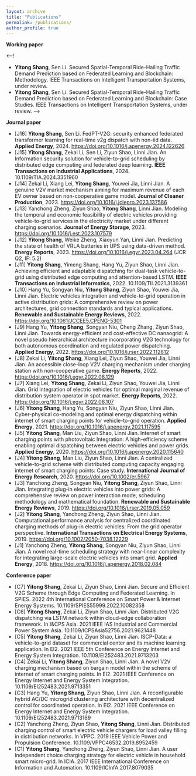 ```yaml
---
layout: archive
title: "Publications"
permalink: /publications/
author_profile: true
---
```


<!-- 
{% if site.author.googlescholar %}
  <div class="wordwrap">You can also find my articles on <a href="{{site.author.googlescholar}}">my Google Scholar profile</a>.</div>
{% endif %}

{% include base_path %}

{% for post in site.publications reversed %}
  {% include archive-single.html %}
{% endfor %}
-->


**Working paper**

<--!
- **Yitong Shang**, Sen Li. Secured Spatial-Temporal Ride-Hailing Traffic Demand Prediction based on Federated Learning and Blockchain: Methodology. IEEE Transactions on Intelligent Transportation Systems, under review.
- **Yitong Shang**, Sen Li.  Secured Spatial-Temporal Ride-Hailing Traffic Demand Prediction based on Federated Learning and Blockchain: Case Studies. IEEE Transactions on Intelligent Transportation Systems, under review.
-->

**Journal paper**

- [J16]	**Yitong Shang**, Sen Li. FedPT-V2G: security enhanced federated transformer learning for real-time v2g dispatch with non-iid data. **Applied Energy**, 2024. https://doi.org/10.1016/j.apenergy.2024.122626
- [J15]	**Yitong Shang**, Zekai Li, Sen Li, Ziyun Shao, Linni Jian. An Information security solution for vehicle-to-grid scheduling by distributed edge computing and federated deep learning. **IEEE Transactions on Industrial Applications**, 2024. 10.1109/TIA.2024.3351960
- [J14]	Zekai Li, Xiang Lei, **Yitong Shang**, Youwei Jia, Linni Jian. A genuine V2V market mechanism aiming for maximum revenue of each EV owner based on non-cooperative game model. **Journal of Cleaner Production**, 2023. https://doi.org/10.1016/j.jclepro.2023.137586
- [J13]	Yanchong Zheng, Ziyun Shao, **Yitong Shang**, Linni Jian. Modeling the temporal and economic feasibility of electric vehicles providing vehicle-to-grid services in the electricity market under different charging scenarios. **Journal of Energy Storage**, 2023. https://doi.org/10.1016/j.est.2023.107579
- [J12]	**Yitong Shang**, Weike Zheng, Xiaoyun Yan, Linni Jian. Predicting the state of health of VRLA batteries in UPS using data-driven method. **Energy Reports**, 2023. https://doi.org/10.1016/j.egyr.2023.04.264 (JCR Q2, IF: 5.2)
- [J11]	**Yitong Shang**, Yimeng Shang, Hang Yu, Ziyun Shao, Linni Jian. Achieving efficient and adaptable dispatching for dual-task vehicle-to-grid using distributed edge computing and attention-based LSTM. **IEEE Transactions on Industrial Informatics**, 2022. 10.1109/TII.2021.3139361
- [J10]	Hang Yu, Songyan Niu, **Yitong Shang**, Ziyun Shao, Youwei Jia, Linni Jian. Electric vehicles integration and vehicle-to-grid operation in active distribution grids: A comprehensive review on power architectures, grid connection standards and typical applications. **Renewable and Sustainable Energy Reviews**, 2022. https://doi.org/10.1061/JCCEE5.CPENG-5301
- [J9]	Hang Yu, **Yitong Shang**, Songyan Niu, Cheng Zhang, Ziyun Shao, Linni Jian. Towards energy-efficient and cost-effective DC nanaogrid: A novel pseudo hierarchical architecture incorporating V2G technology for both autonomous coordination and regulated power dispatching. **Applied Energy**, 2022. https://doi.org/10.1016/j.rser.2022.112812
- [J8]	Zekai Li, **Yitong Shang**, Xiang Lei, Ziyun Shao, Youwei Jia, Linni Jian. An accessible close-loop V2V charging mechanism under charging station with non-cooperative game. **Energy Reports**, 2022. https://doi.org/10.1016/j.egyr.2022.08.129
- [J7]	Xiang Lei, **Yitong Shang**, Zekai Li, Ziyun Shao, Youwei Jia, Linni Jian. Grid integration of electric vehicles for optimal marginal revenue of distribution system operator in spot market. **Energy Reports**, 2022. https://doi.org/10.1016/j.egyr.2022.08.107
- [J6]	**Yitong Shang**, Hang Yu, Songyan Niu, Ziyun Shao, Linni Jian. Cyber-physical co-modeling and optimal energy dispatching within internet of smart charging points for vehicle-to-grid operation. **Applied Energy**, 2021. https://doi.org/10.1016/j.apenergy.2021.117595
- [J5]	**Yitong Shang**, Man Liu, Ziyun Shao, Linni Jian. Internet of smart charging points with photovoltaic Integration: A high-efficiency scheme enabling optimal dispatching between electric vehicles and power grids. **Applied Energy**, 2020. https://doi.org/10.1016/j.apenergy.2020.115640
- [J4]	**Yitong Shang**, Man Liu, Ziyun Shao, Linni Jian. A centralized vehicle-to-grid scheme with distributed computing capacity engaging internet of smart charging points: Case study. **International Journal of Energy Research**, 2020. https://doi.org/10.1002/er.5967
- [J3]	Yanchong Zheng, Songyan Niu, **Yitong Shang**, Ziyun Shao, Linni Jian. Integrating plug-in electric vehicles into power grids: A comprehensive review on power interaction mode, scheduling methodology and mathematical foundation. **Renewable and Sustainable Energy Reviews**, 2019. https://doi.org/10.1016/j.rser.2019.05.059
- [J2] **Yitong Shang**, Yanchong Zheng, Ziyun Shao, Linni Jian. Computational performance analysis for centralized coordinated charging methods of plug-in electric vehicles: From the grid operator perspective. **International Transactions on Electrical Energy Systems**, 2019. https://doi.org/10.1002/2050-7038.12229
- [J1] Yanchong Zheng, **Yitong Shang**, Songyan Niu, Ziyun Shao, Linni Jian. A novel real-time scheduling strategy with near-linear complexity for integrating large-scale electric vehicles into smart grid. **Applied Energy**, 2018. https://doi.org/10.1016/j.apenergy.2018.02.084

**Conference paper**

- [C7]	**Yitong Shang**, Zekai Li, Ziyun Shao, Linni Jian. Secure and Efficient V2G Scheme through Edge Computing and Federated Learning. In SPIES. 2022 4th International Conference on Smart Power & Internet Energy Systems. 10.1109/SPIES55999.2022.10082358
- [C6]	**Yitong Shang**, Zekai Li, Ziyun Shao, Linni Jian. Distributed V2G dispatching via LSTM network within cloud-edge collaboration framework. In I&CPS Asia. 2021 IEEE IAS Industrial and Commercial Power System Asia. 10.1109/ICPSAsia52756.2021.9621448
- [C5]	**Yitong Shang**, Zekai Li, Ziyun Shao, Linni Jian. ISCP-Data: a vehicle-to-grid dataset for commercial center and its machine learning application. In EI2. 2021 IEEE 5th Conference on Energy Internet and Energy System Integration. 10.1109/EI252483.2021.9713203
- [C4]	Zekai Li, **Yitong Shang**, Ziyun Shao, Linni Jian. A novel V2V charging mechanism based on bargain model within the scheme of internet of smart charging points. In EI2. 2021 IEEE Conference on Energy Internet and Energy System Integration. 10.1109/EI252483.2021.9713351
- [C3]	Hang Yu, **Yitong Shang**, Ziyun Shao, Linni Jian. A reconfigurable hybrid AC/DC microgrid clustering architecture with decentralized control for coordinated operation. In EI2. 2021 IEEE Conference on Energy Internet and Energy System Integration. 10.1109/EI252483.2021.9713169
- [C2]	Yanchong Zheng, Ziyun Shao, **Yitong Shang**, Linni Jian. Distributed charging control of smart electric vehicle chargers for load valley filling in distribution networks.  In VPPC. 2019 IEEE Vehicle Power and Propulsion Conference. 10.1109/VPPC46532.2019.8952459
- [C1]	**Yitong Shang**, Yanchong Zheng, Ziyun Shao, Linni Jian. A user independent choice charging strategy for electric vehicle in household smart micro-grid. In ICIA. 2017 IEEE International Conference on Information and Automation. 10.1109/ICInfA.2017.8079035

